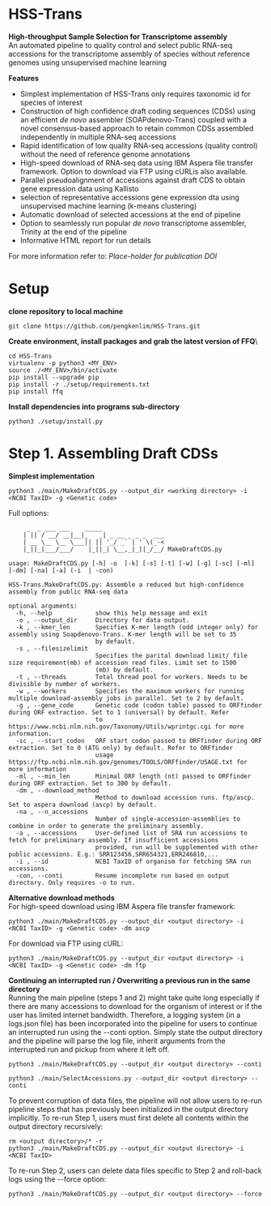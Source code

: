 # HSS-Trans
 **High-throughput Sample Selection for Transcriptome assembly**  
 An automated pipeline to quality control and select public RNA-seq accessions for the transcriptome assembly of species without reference genomes using unsupervised machine learning
 
 **Features**  
 - Simplest implementation of HSS-Trans only requires taxonomic id for species of interest
 - Construction of high confidence draft coding sequences (CDSs) using an efficient *de novo* assembler (SOAPdenovo-Trans) coupled with a novel consensus-based approach to retain common CDSs assembled independently in multiple RNA-seq accessions
 - Rapid identification of low quality RNA-seq accessions (quality control) without the need of reference genome annotations
 - High-speed download of RNA-seq data using IBM Aspera file transfer framework. Option to download via FTP using cURLis also available.
 - Parallel pseudoalignment of accessions against draft CDS to obtain gene expression data using Kallisto
 - selection of representative accessions gene expression dta using unsupervised machine learning (k-means clustering)
 - Automatic download of selected accessions at the end of pipeline
 - Option to seamlessly run popular *de novo* transcriptome assembler, Trinity at the end of the pipeline
 - Informative HTML report for run details  

For more information refer to: *Place-holder for publication DOI*

# Setup
**clone repository to local machine**
```
git clone https://github.com/pengkenlim/HSS-Trans.git
```
**Create environment, install packages and grab the latest version of FFQ**\

```
cd HSS-Trans
virtualenv -p python3 <MY_ENV>
source ./<MY_ENV>/bin/activate
pip install --upgrade pip
pip install -r ./setup/requirements.txt
pip install ffq
```
**Install dependencies into programs sub-directory**
```
python3 ./setup/install.py
```

# Step 1. Assembling Draft CDSs  
**Simplest implementation**
```
python3 ./main/MakeDraftCDS.py --output_dir <working directory> -i <NCBI TaxID> -g <Genetic code>
```

Full options:
```
     _  _ ___ ___    _____
    | || / __/ __|__|_   _| _ __ _ _ _  ___
    | __ \__ \__ \___|| || '_/ _` | ' \(_-<
    |_||_|___/___/    |_||_| \__,_|_||_/__/ MakeDraftCDS.py

usage: MakeDraftCDS.py [-h] -o  [-k] [-s] [-t] [-w] [-g] [-sc] [-ml] [-dm] [-na] [-a] (-i  | -con)

HSS-Trans.MakeDraftCDS.py: Assemble a reduced but high-confidence assembly from public RNA-seq data

optional arguments:
  -h, --help            show this help message and exit
  -o , --output_dir     Directory for data output.
  -k , --kmer_len       Specifies K-mer length (odd integer only) for assembly using Soapdenovo-Trans. K-mer length will be set to 35
                        by default.
  -s , --filesizelimit
                        Specifies the parital download limit/ file size requirement(mb) of accession read files. Limit set to 1500
                        (mb) by default.
  -t , --threads        Total thread pool for workers. Needs to be divisible by number of workers.
  -w , --workers        Specifies the maximum workers for running multiple download-assembly jobs in parallel. Set to 2 by default.
  -g , --gene_code      Genetic code (codon table) passed to ORFfinder during ORF extraction. Set to 1 (universal) by default. Refer
                        to https://www.ncbi.nlm.nih.gov/Taxonomy/Utils/wprintgc.cgi for more information.
  -sc , --start_codon   ORF start codon passed to ORFfinder during ORF extraction. Set to 0 (ATG only) by default. Refer to ORFfinder
                        usage https://ftp.ncbi.nlm.nih.gov/genomes/TOOLS/ORFfinder/USAGE.txt for more information
  -ml , --min_len       Minimal ORF length (nt) passed to ORFfinder during ORF extraction. Set to 300 by default.
  -dm , --download_method
                        Method to download accession runs. ftp/ascp. Set to aspera download (ascp) by default.
  -na , --n_accessions
                        Number of single-accession-assemblies to combine in order to generate the preliminary assembly.
  -a , --accessions     User-defined list of SRA run accessions to fetch for preliminary assembly. If insufficient accessions
                        provided, run will be supplemented with other public accessions. E.g.: SRR123456,SRR654321,ERR246810,...
  -i , --id             NCBI TaxID of organism for fetching SRA run accessions.
  -con, --conti         Resume incomplete run based on output directory. Only requires -o to run.
```
**Alternative download methods**\
For high-speed download using IBM Aspera file transfer framework:
```
python3 ./main/MakeDraftCDS.py --output_dir <output directory> -i <NCBI TaxID> -g <Genetic code> -dm ascp
```
For download via FTP using cURL:
```
python3 ./main/MakeDraftCDS.py --output_dir <output directory> -i <NCBI TaxID> -g <Genetic code> -dm ftp
```
**Continuing an interrupted run / Overwriting a previous run in the same directory**\
Running the main pipeline (steps 1 and 2) might take quite long especially if there are many accessions to download for the organism of interest or if the user has limited internet bandwidth.
Therefore, a logging system (in a logs.json file) has been incorporated into the pipeline for users to continue an interrupted run using the --conti option.
Simply state the output directory and the pipeline will parse the log file, inherit arguments from the interrupted run and pickup from where it left off.
```
python3 ./main/MakeDraftCDS.py --output_dir <output directory> --conti

python3 ./main/SelectAccessions.py --output_dir <output directory> --conti 
```
To prevent corruption of data files, the pipeline will not allow users to re-run pipeline steps that has previously been initialized in the output directory implicitly.
To re-run Step 1, users must first delete all contents within the output directory recursively:
```
rm <output directory>/* -r
python3 ./main/MakeDraftCDS.py --output_dir <output directory> -i <NCBI TaxID>
```
To re-run Step 2, users can delete data files specific to Step 2 and roll-back logs using the --force option:
```
python3 ./main/MakeDraftCDS.py --output_dir <output directory> --force
``` 

 